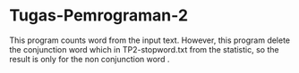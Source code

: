 # Tugas-Pemrograman-2
This program counts word from the input text. However, this program delete the conjunction word which in TP2-stopword.txt from the statistic, so the result is only for the non conjunction word .
